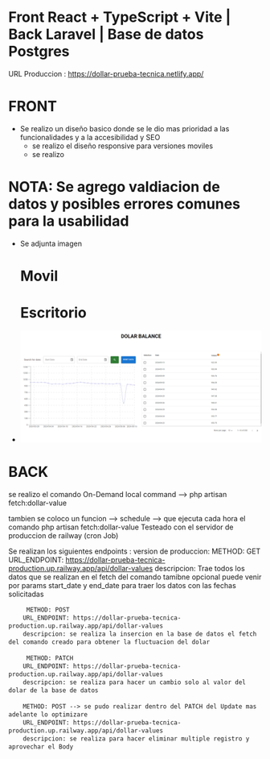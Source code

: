 # Front React + TypeScript + Vite | Back Laravel | Base de datos Postgres

URL Produccion : https://dollar-prueba-tecnica.netlify.app/

# FRONT

- Se realizo un diseño basico donde se le dio mas prioridad a las funcionalidades y a la accesibilidad y SEO
  - se realizo el diseño responsive para versiones moviles
  - se realizo 

# NOTA: Se agrego valdiacion de datos y posibles errores comunes para la usabilidad

- Se adjunta imagen

  # Movil

  # Escritorio

- ![Desing](image.png)

# BACK
se realizo el comando On-Demand local
 command --> php artisan fetch:dollar-value 

tambien se coloco un funcion --> schedule --> que ejecuta cada hora el comando  php artisan fetch:dollar-value
Testeado con el servidor de produccion de railway (cron Job)

Se realizan los siguientes endpoints :
version de produccion:
METHOD: GET
URL_ENDPOINT: https://dollar-prueba-tecnica-production.up.railway.app/api/dollar-values
descripcion: Trae todos los datos que se realizan en el fetch del comando tamibne opcional puede venir por params start_date y end_date para traer los datos con las fechas solicitadas

         METHOD: POST
        URL_ENDPOINT: https://dollar-prueba-tecnica-production.up.railway.app/api/dollar-values
        descripcion: se realiza la insercion en la base de datos el fetch del comando creado para obtener la fluctuacion del dolar

         METHOD: PATCH
        URL_ENDPOINT: https://dollar-prueba-tecnica-production.up.railway.app/api/dollar-values
        descripcion: se realiza para hacer un cambio solo al valor del dolar de la base de datos

        METHOD: POST --> se pudo realizar dentro del PATCH del Update mas adelante lo optimizare
        URL_ENDPOINT: https://dollar-prueba-tecnica-production.up.railway.app/api/dollar-values
        descripcion: se realiza para hacer eliminar multiple registro y aprovechar el Body
